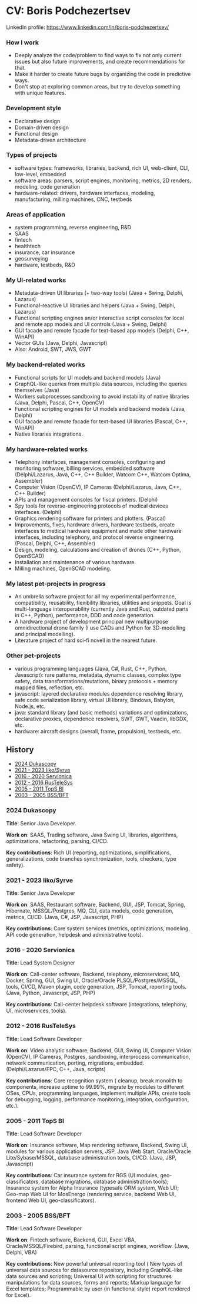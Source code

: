 # CV: Boris Podchezertsev

LinkedIn profile: https://www.linkedin.com/in/boris-podchezertsev/

### How I work
- Deeply analyze the code/problem to find ways to fix not only current issues but also future improvements, and create recommendations for that.
- Make it harder to create future bugs by organizing the code in predictive ways.
- Don't stop at exploring common areas, but try to develop something with unique features.

### Development style
- Declarative design
- Domain-driven design
- Functional design
- Metadata-driven architecture

### Types of projects
- software types: frameworks, libraries, backend, rich UI, web-client, CLI, low-level, embedded
- software areas: parsers, script engines, monitoring, metrics, 2D renders, modeling, code generation
- hardware-related: drivers, hardware interfaces, modeling, manufacturing, milling machines, CNC, testbeds  

### Areas of application
- system programming, reverse engineering, R&D
- SAAS
- fintech
- healthtech
- insurance, car insurance
- geosurveying
- hardware, testbeds, R&D

### My UI-related works
- Metadata-driven UI libraries (+ two-way tools) (Java + Swing, Delphi, Lazarus)
- Functional-reactive UI libraries and helpers (Java + Swing, Delphi, Lazarus)
- Functional scripting engines an/or interactive script consoles for local and remote app models and UI controls (Java + Swing, Delphi)
- GUI facade and remote facade for text-based app models (Delphi, C++, WinAPI)
- Vector GUIs (Java, Delphi, Javascript)
- Also: Android, SWT, JWS, GWT

### My backend-related works
- Functional scripts for UI models and backend models (Java)
- GraphQL-like queries from multiple data sources, including the queries themselves (Java)
- Workers subprocesses sandboxing to avoid instability of native libraries (Java, Delphi, Pascal, C++, OpenCV)
- Functional scripting engines for UI models and backend models (Java, Delphi)
- GUI facade and remote facade for text-based UI libraries (Pascal, C++, WinAPI)
- Native libraries integrations.

### My hardware-related works
- Telephony interfaces, management consoles, configuring and monitoring software, billing services, embedded software (Delphi/Lazarus, Java, C++, C++ Builder, Watcom C++, Watcom Optima, Assembler)
- Computer Vision (OpenCV), IP Cameras (Delphi/Lazarus, Java, C++, C++ Builder)
- APIs and management consoles for fiscal printers. (Delphi)
- Spy tools for reverse-engineering protocols of medical devices interfaces. (Delphi)
- Graphics rendering software for printers and plotters. (Pascal)
- Improvements, fixes, hardware drivers, hardware testbeds, create interfaces to medical hardware equipment and made other hardware interfaces, including telephony, and protocol reverse engineering. (Pascal, Delphi, C++, Assembler)
- Design, modeling, calculations and creation of drones (C++, Python, OpenSCAD)
- Installation and maintenance of various hardware.
- Milling machines, OpenSCAD modeling.

### My latest pet-projects in progress
- An umbrella software project for all my experimental performance, compatibility, reusability, flexibility libraries, utilities and snippets. Goal is multi-language interoperability (currently Java and Rust, outdated parts in C++, Python), performance, DDD and code generation.
- A hardware project of development principal new multipurpose omnidirectional drone family (I use CADs and Python for 3D-modelling and principal modelling).
- Literature project of hard sci-fi novell in the nearest future.

### Other pet-projects
- various programming languages (Java, C#, Rust, C++, Python, Javascript): rare patterns, metadata, dynamic classes, complex type safety, data transformations/mutations, binary protocols + memory mapped files, reflection, etc.
- javascript: layered declarative modules dependence resolving library, safe code serialization library, virtual UI library, Bindows, Babylon, Node.js, etc.
- java: standard library (and basic methods) variations and optimizations, declarative proxies, dependence resolvers, SWT, GWT, Vaadin, libGDX, etc.
- hardware: aircraft designs (overall, frame, propulsion), testbeds, etc.


## History

- [2024 Dukascopy](#2024-dukascopy)
- [2021 - 2023 Iiko/Syrve](#2021---2023-iikosyrve)
- [2016 - 2020 Servionica](#2016---2020-servionica)
- [2012 - 2016 RusTeleSys](#2012---2016-rustelesys)
- [2005 - 2011 TopS BI](#2005---2011-tops-bi)
- [2003 - 2005 BSS/BFT](#2003---2005-bssbft)


### 2024 Dukascopy

**Title**: Senior Java Developer.

**Work on**: SAAS, Trading software, Java Swing UI, libraries, algorithms, optimizations, refactoring, parsing, CI/CD.

**Key contributions**: Rich UI (reporting, optimizations, simplifications, generalizations, code branches synchronization, tools, checkers, type safety).


### 2021 - 2023 Iiko/Syrve

**Title**: Senior Java Developer

**Work on**: SAAS, Restaurant software, Backend, GUI, JSP, Tomcat, Spring, Hibernate, MSSQL/Postgres, MQ, CLI, data models, code generation, metrics, CI/CD. (Java, C#, JSP, Javascript, PHP)

**Key contributions**: Core system services (metrics, optimizations, modeling, API code generation, helpdesk and administrative tools).
 

### 2016 - 2020 Servionica

**Title**: Lead System Designer

**Work on**: Call-center software, Backend, telephony, microservices, MQ, Docker, Spring, GUI, Swing UI, Oracle/Oracle PLSQL/Postgres/MSSQL, tools, CI/CD, Maven plugin, code generation, JSP, Tomcat, reporting tools. (Java, Python, Javascript, JSP, PHP)
 
**Key contributions**: Call-center helpdesk software (integrations, telephony, UI, microservices, tools).


### 2012 - 2016 RusTeleSys

**Title**: Lead Software Developer

**Work on**: Video analytic software, Backend, GUI, Swing UI, Computer Vision (OpenCV), IP Cameras, Postgres, sandboxing, interprocess communication, network communication, porting, migrations, embedded. (Delphi/Lazarus/FPC, C++, Java, scripts)

**Key contributions**:
Core recognition system (
  cleanup, break monolith to components, increase uptime to 99.99%,
  migrate by modules to different OSes, CPUs, programming languages, implement multiple APIs,
  create tools for debugging, logging, performance monitoring, integration, configuration, etc.).


### 2005 - 2011 TopS BI

**Title**: Lead Software Developer

**Work on**: Insurance software, Map rendering software, Backend, Swing UI, modules for various application servers, JSP, Java Web Start, Oracle/Oracle Lite/Sybase/MSSQL, database administration tools, CI/CD. (Java, JSP, Javascript)

**Key contributions**:
  Car insurance system for RGS (UI modules, geo-classificators, database migrations, database administration tools);
  Insurance system for Alpha Insurance (typesafe ORM system, Web UI);
  Geo-map Web UI for MosEnergo (rendering service, backend Web UI, frontend Web UI, geo-classificators).


### 2003 - 2005 BSS/BFT

**Title**: Lead Software Developer

**Work on**: Fintech software, Backend, GUI, Excel VBA, Oracle/MSSQL/Firebird, parsing, functional script engines, workflow. (Java, Delphi, VBA)

**Key contributions**:
  New powerful universal reporting tool (
    New types of universal data sources for datasource repository, including GraphQL-like data sources and scripting;
    Universal UI with scripting for structures manipulations for data sources, forms and reports;
    Markup language for Excel templates;
    Programmable by user (in functional style) report rendered for Excel).
